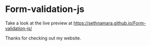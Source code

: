 # Form-validation-js

Take a look at the live preview at https://sethnamara.github.io/Form-validation-js/

Thanks for checking out my website.
